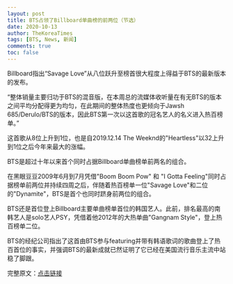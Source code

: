 ```yaml
---
layout: post
title: BTS占领了Billboard单曲榜的前两位（节选）
date: 2020-10-13
author: TheKoreaTimes
tags: [BTS, News, 新闻]
comments: true
toc: false
---
```


Billboard指出“Savage Love”从八位跃升至榜首很大程度上得益于BTS的最新版本的发布。

“整体销量主要归功于BTS的混音版，在本周总的流媒体收听量在有无BTS的版本之间平均分配得更为均匀，在此期间的整体热度也更倾向于Jawsh 685/Derulo/BTS的版本，因此BTS第一次以这首歌的冠名艺人的名义进入热百榜单。”

这首歌从8位上升到1位，也是自2019.12.14 The Weeknd的"Heartless"以32上升到1位之后今年来最大的涨幅。

BTS是超过十年以来首个同时占据Billboard单曲榜单前两名的组合。

在黑眼豆豆2009年6月到7月凭借"Boom Boom Pow" 和 "I Gotta Feeling"同时占据榜单前两位并持续四周之后，伴随着热百榜单一位"Savage Love"和二位的"Dynamite"，BTS是首个也同时跻身前两位的组合。

BTS还是首位登上Billboard主要单曲榜单首位的韩国艺人。此前，排名最高的南韩艺人是solo艺人PSY，凭借着他2012年的大热单曲"Gangnam Style"，登上热百榜单二位。

BTS的经纪公司指出了这首由BTS参与featuring并带有韩语歌词的歌曲登上了热百首位的事实，并强调BTS的最新成就已然证明了它已经在美国流行音乐主流中站稳了脚跟。

完整原文：[点击链接](http://m.koreatimes.co.kr/pages/article.asp?newsIdx=297476&s=09)